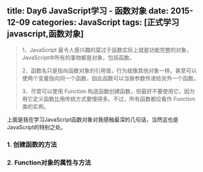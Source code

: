 title: Day6 JavaScript学习 - 函数对象
date: 2015-12-09
categories: JavaScript
tags: [正式学习javascript,函数对象]
---

> 1、JavaScript 最令人感兴趣的莫过于函数实际上就是功能完整的对象，JavaScript中所有的事物都是对象，包括函数。
>
> 2、函数名只是指向函数对象的引用值，行为就像其他对象一样。甚至可以使两个变量指向同一个函数，因此函数可以当做参数传递给另外一个函数。
> 
> 3、尽管可以使用 Function 构造函数创建函数，但最好不要使用它，因为用它定义函数比用传统方式要慢得多。不过，所有函数都应看作 Function 类的实例。
> 

上面是我在学习JavaScript函数对象对我感触最深的几句话，当然这也是JavaScript的特别之处。

### 1. 创建函数的方法


### 2. Function对象的属性与方法
